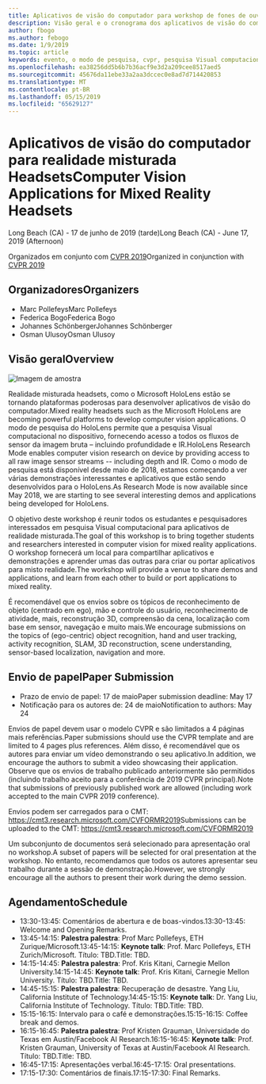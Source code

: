 ```yaml
---
title: Aplicativos de visão do computador para workshop de fones de ouvido de realidade mista na CVPR 2019
description: Visão geral e o cronograma dos aplicativos de visão do computador para workshop de fones de ouvido de realidade misturada, sejam entregues na conferência CVPR em junho de 2019.
author: fbogo
ms.author: febogo
ms.date: 1/9/2019
ms.topic: article
keywords: evento, o modo de pesquisa, cvpr, pesquisa Visual computacional, pesquisa, HoloLens
ms.openlocfilehash: ea38256dd5b6b7b36acf9e3d2a209cee8517aed5
ms.sourcegitcommit: 45676da11ebe33a2aa3dccec0e8ad7d714420853
ms.translationtype: MT
ms.contentlocale: pt-BR
ms.lasthandoff: 05/15/2019
ms.locfileid: "65629127"
---
```

# <a name="computer-vision-applications-for-mixed-reality-headsets"></a><span data-ttu-id="50925-104">Aplicativos de visão do computador para realidade misturada Headsets</span><span class="sxs-lookup"><span data-stu-id="50925-104">Computer Vision Applications for Mixed Reality Headsets</span></span>
<span data-ttu-id="50925-105">Long Beach (CA) - 17 de junho de 2019 (tarde)</span><span class="sxs-lookup"><span data-stu-id="50925-105">Long Beach (CA) - June 17, 2019 (Afternoon)</span></span>

<span data-ttu-id="50925-106">Organizados em conjunto com [CVPR 2019](http://cvpr2019.thecvf.com/)</span><span class="sxs-lookup"><span data-stu-id="50925-106">Organized in conjunction with [CVPR 2019](http://cvpr2019.thecvf.com/)</span></span>

## <a name="organizers"></a><span data-ttu-id="50925-107">Organizadores</span><span class="sxs-lookup"><span data-stu-id="50925-107">Organizers</span></span>
* <span data-ttu-id="50925-108">Marc Pollefeys</span><span class="sxs-lookup"><span data-stu-id="50925-108">Marc Pollefeys</span></span>
* <span data-ttu-id="50925-109">Federica Bogo</span><span class="sxs-lookup"><span data-stu-id="50925-109">Federica Bogo</span></span>
* <span data-ttu-id="50925-110">Johannes Schönberger</span><span class="sxs-lookup"><span data-stu-id="50925-110">Johannes Schönberger</span></span>
* <span data-ttu-id="50925-111">Osman Ulusoy</span><span class="sxs-lookup"><span data-stu-id="50925-111">Osman Ulusoy</span></span>

## <a name="overview"></a><span data-ttu-id="50925-112">Visão geral</span><span class="sxs-lookup"><span data-stu-id="50925-112">Overview</span></span>

![Imagem de amostra](images/cvpr2019_teaser2.jpg)

<span data-ttu-id="50925-114">Realidade misturada headsets, como o Microsoft HoloLens estão se tornando plataformas poderosas para desenvolver aplicativos de visão do computador.</span><span class="sxs-lookup"><span data-stu-id="50925-114">Mixed reality headsets such as the Microsoft HoloLens are becoming powerful platforms to develop computer vision applications.</span></span> <span data-ttu-id="50925-115">O modo de pesquisa do HoloLens permite que a pesquisa Visual computacional no dispositivo, fornecendo acesso a todos os fluxos de sensor da imagem bruta – incluindo profundidade e IR.</span><span class="sxs-lookup"><span data-stu-id="50925-115">HoloLens Research Mode enables computer vision research on device by providing access to all raw image sensor streams -- including depth and IR.</span></span> <span data-ttu-id="50925-116">Como o modo de pesquisa está disponível desde maio de 2018, estamos começando a ver várias demonstrações interessantes e aplicativos que estão sendo desenvolvidos para o HoloLens.</span><span class="sxs-lookup"><span data-stu-id="50925-116">As Research Mode is now available since May 2018, we are starting to see several interesting demos and applications being developed for HoloLens.</span></span> 

<span data-ttu-id="50925-117">O objetivo deste workshop é reunir todos os estudantes e pesquisadores interessados em pesquisa Visual computacional para aplicativos de realidade misturada.</span><span class="sxs-lookup"><span data-stu-id="50925-117">The goal of this workshop is to bring together students and researchers interested in computer vision for mixed reality applications.</span></span> <span data-ttu-id="50925-118">O workshop fornecerá um local para compartilhar aplicativos e demonstrações e aprender umas das outras para criar ou portar aplicativos para misto realidade.</span><span class="sxs-lookup"><span data-stu-id="50925-118">The workshop will provide a venue to share demos and applications, and learn from each other to build or port applications to mixed reality.</span></span> 

<span data-ttu-id="50925-119">É recomendável que os envios sobre os tópicos de reconhecimento de objeto (centrado em ego), mão e controle do usuário, reconhecimento de atividade, mais, reconstrução 3D, compreensão da cena, localização com base em sensor, navegação e muito mais.</span><span class="sxs-lookup"><span data-stu-id="50925-119">We encourage submissions on the topics of (ego-centric) object recognition, hand and user tracking, activity recognition, SLAM, 3D reconstruction, scene understanding, sensor-based localization, navigation and more.</span></span>

## <a name="paper-submission"></a><span data-ttu-id="50925-120">Envio de papel</span><span class="sxs-lookup"><span data-stu-id="50925-120">Paper Submission</span></span>
* <span data-ttu-id="50925-121">Prazo de envio de papel: 17 de maio</span><span class="sxs-lookup"><span data-stu-id="50925-121">Paper submission deadline: May 17</span></span>
* <span data-ttu-id="50925-122">Notificação para os autores de: 24 de maio</span><span class="sxs-lookup"><span data-stu-id="50925-122">Notification to authors: May 24</span></span>

<span data-ttu-id="50925-123">Envios de papel devem usar o modelo CVPR e são limitados a 4 páginas mais referências.</span><span class="sxs-lookup"><span data-stu-id="50925-123">Paper submissions should use the CVPR template and are limited to 4 pages plus references.</span></span> <span data-ttu-id="50925-124">Além disso, é recomendável que os autores para enviar um vídeo demonstrando o seu aplicativo.</span><span class="sxs-lookup"><span data-stu-id="50925-124">In addition, we encourage the authors to submit a video showcasing their application.</span></span>
<span data-ttu-id="50925-125">Observe que os envios de trabalho publicado anteriormente são permitidos (incluindo trabalho aceito para a conferência de 2019 CVPR principal).</span><span class="sxs-lookup"><span data-stu-id="50925-125">Note that submissions of previously published work are allowed (including work accepted to the main CVPR 2019 conference).</span></span> 

<span data-ttu-id="50925-126">Envios podem ser carregados para o CMT: https://cmt3.research.microsoft.com/CVFORMR2019</span><span class="sxs-lookup"><span data-stu-id="50925-126">Submissions can be uploaded to the CMT: https://cmt3.research.microsoft.com/CVFORMR2019</span></span>

<span data-ttu-id="50925-127">Um subconjunto de documentos será selecionado para apresentação oral no workshop.</span><span class="sxs-lookup"><span data-stu-id="50925-127">A subset of papers will be selected for oral presentation at the workshop.</span></span> <span data-ttu-id="50925-128">No entanto, recomendamos que todos os autores apresentar seu trabalho durante a sessão de demonstração.</span><span class="sxs-lookup"><span data-stu-id="50925-128">However, we strongly encourage all the authors to present their work during the demo session.</span></span>


## <a name="schedule"></a><span data-ttu-id="50925-129">Agendamento</span><span class="sxs-lookup"><span data-stu-id="50925-129">Schedule</span></span>
* <span data-ttu-id="50925-130">13:30-13:45: Comentários de abertura e de boas-vindos.</span><span class="sxs-lookup"><span data-stu-id="50925-130">13:30-13:45: Welcome and Opening Remarks.</span></span>
* <span data-ttu-id="50925-131">13:45-14:15: **Palestra palestra**: Prof Marc Pollefeys, ETH Zurique/Microsoft.</span><span class="sxs-lookup"><span data-stu-id="50925-131">13:45-14:15: **Keynote talk**: Prof. Marc Pollefeys, ETH Zurich/Microsoft.</span></span> <span data-ttu-id="50925-132">Título: TBD.</span><span class="sxs-lookup"><span data-stu-id="50925-132">Title: TBD.</span></span>
* <span data-ttu-id="50925-133">14:15-14:45: **Palestra palestra**: Prof. Kris Kitani, Carnegie Mellon University.</span><span class="sxs-lookup"><span data-stu-id="50925-133">14:15-14:45: **Keynote talk**: Prof. Kris Kitani, Carnegie Mellon University.</span></span> <span data-ttu-id="50925-134">Título: TBD.</span><span class="sxs-lookup"><span data-stu-id="50925-134">Title: TBD.</span></span>
* <span data-ttu-id="50925-135">14:45-15:15: **Palestra palestra**: Recuperação de desastre. Yang Liu, California Institute of Technology.</span><span class="sxs-lookup"><span data-stu-id="50925-135">14:45-15:15: **Keynote talk**: Dr. Yang Liu, California Institute of Technology.</span></span> <span data-ttu-id="50925-136">Título: TBD.</span><span class="sxs-lookup"><span data-stu-id="50925-136">Title: TBD.</span></span>
* <span data-ttu-id="50925-137">15:15-16:15: Intervalo para o café e demonstrações.</span><span class="sxs-lookup"><span data-stu-id="50925-137">15:15-16:15: Coffee break and demos.</span></span>
* <span data-ttu-id="50925-138">16:15-16:45: **Palestra palestra**: Prof Kristen Grauman, Universidade do Texas em Austin/Facebook AI Research.</span><span class="sxs-lookup"><span data-stu-id="50925-138">16:15-16:45: **Keynote talk**: Prof. Kristen Grauman, University of Texas at Austin/Facebook AI Research.</span></span> <span data-ttu-id="50925-139">Título: TBD.</span><span class="sxs-lookup"><span data-stu-id="50925-139">Title: TBD.</span></span>
* <span data-ttu-id="50925-140">16:45-17:15: Apresentações verbal.</span><span class="sxs-lookup"><span data-stu-id="50925-140">16:45-17:15: Oral presentations.</span></span>
* <span data-ttu-id="50925-141">17:15-17:30: Comentários de finais.</span><span class="sxs-lookup"><span data-stu-id="50925-141">17:15-17:30: Final Remarks.</span></span>

